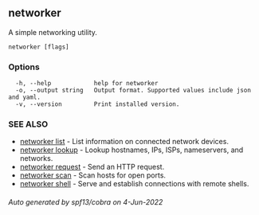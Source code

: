 ## networker

A simple networking utility.

```
networker [flags]
```

### Options

```
  -h, --help            help for networker
  -o, --output string   Output format. Supported values include json and yaml.
  -v, --version         Print installed version.
```

### SEE ALSO

* [networker list](networker_list.md)	 - List information on connected network devices.
* [networker lookup](networker_lookup.md)	 - Lookup hostnames, IPs, ISPs, nameservers, and networks.
* [networker request](networker_request.md)	 - Send an HTTP request.
* [networker scan](networker_scan.md)	 - Scan hosts for open ports.
* [networker shell](networker_shell.md)	 - Serve and establish connections with remote shells.

###### Auto generated by spf13/cobra on 4-Jun-2022
